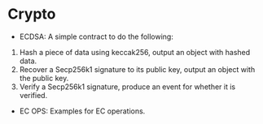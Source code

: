 # Crypto

* ECDSA: A simple contract to do the following: 
1) Hash a piece of data using keccak256, output an object with hashed data.
2) Recover a Secp256k1 signature to its public key, output an object with the public key. 
3) Verify a Secp256k1 signature, produce an event for whether it is verified. 

* EC OPS: Examples for EC operations.
